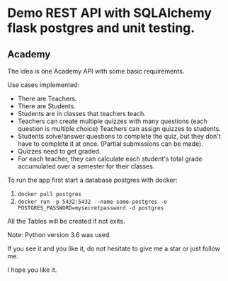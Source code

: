 # Demo REST API with SQLAlchemy flask postgres and unit testing.

## Academy

The idea is one Academy API with some basic requirements.

Use cases implemented:

*   There are Teachers.
*   There are Students.
*   Students are in classes that teachers teach.
*   Teachers can create multiple quizzes with many questions (each question is multiple choice) Teachers can assign quizzes to students.
*   Students solve/answer questions to complete the quiz, but they don't have to complete it at once. (Partial submissions can be made).
*   Quizzes need to get graded.
*   For each teacher, they can calculate each student's total grade accumulated over a semester for their classes.

To run the app first start a database postgres with docker:
1.   `docker pull postgres`
2.   `docker run -p 5432:5432 --name some-postgres -e POSTGRES_PASSWORD=mysecretpassword -d postgres`

All the Tables will be created if not exits.


Note: Python version 3.6 was used.


If you see it and you like it, do not hesitate to give me a star or just follow me.

I hope you like it.
